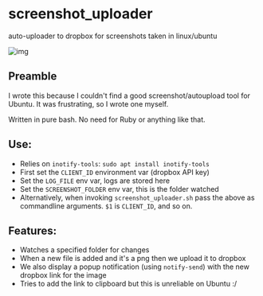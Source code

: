 # screenshot_uploader

auto-uploader to dropbox for screenshots taken in linux/ubuntu

![img](https://www.dropbox.com/s/4mq0jw6i9dsq9nl/Screenshot%20from%202018-01-24%2012-54-57.png?raw=1)

## Preamble

I wrote this because I couldn't find a good screenshot/autoupload tool for Ubuntu. It was frustrating, so I wrote one myself.

Written in pure bash. No need for Ruby or anything like that.

## Use:

* Relies on `inotify-tools`: `sudo apt install inotify-tools`
* First set the `CLIENT_ID` environment var (dropbox API key)
* Set the `LOG_FILE` env var, logs are stored here
* Set the `SCREENSHOT_FOLDER` env var, this is the folder watched
* Alternatively, when invoking `screenshot_uploader.sh` pass the above as commandline arguments. `$1` is `CLIENT_ID`, and so on.


## Features:

* Watches a specified folder for changes
* When a new file is added and it's a png then we upload it to dropbox
* We also display a popup notification (using `notify-send`) with the new dropbox link for the image
* Tries to add the link to clipboard but this is unreliable on Ubuntu :/
